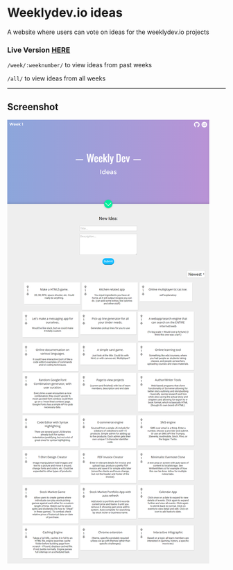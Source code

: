 # Weeklydev.io ideas
A website where users can vote on ideas for the weeklydev.io projects

### Live Version [HERE][link]
`/week/:weeknumber/` to view ideas from past weeks

`/all/` to view ideas from all weeks
***

## Screenshot
[![Website Screenshot](screenshot.png)][link]

[link]: http://ideas.weeklydev.io
